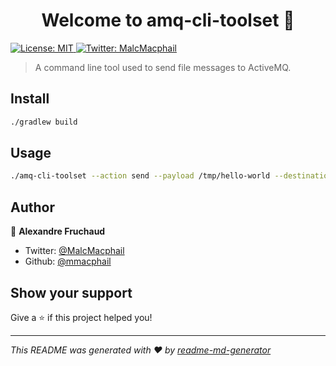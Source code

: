 <h1 align="center">Welcome to amq-cli-toolset 👋</h1>
<p>
  <a href="#" target="_blank">
    <img alt="License: MIT" src="https://img.shields.io/badge/License-MIT-yellow.svg" />
  </a>
  <a href="https://twitter.com/MalcMacphail" target="_blank">
    <img alt="Twitter: MalcMacphail" src="https://img.shields.io/twitter/follow/MalcMacphail.svg?style=social" />
  </a>
</p>

> A command line tool used to send file messages to ActiveMQ.

## Install

```sh
./gradlew build
```

## Usage

```sh
./amq-cli-toolset --action send --payload /tmp/hello-world --destination hello-world --type text
```

## Author

👤 **Alexandre Fruchaud**

* Twitter: [@MalcMacphail](https://twitter.com/MalcMacphail)
* Github: [@mmacphail](https://github.com/mmacphail)

## Show your support

Give a ⭐️ if this project helped you!

***
_This README was generated with ❤️ by [readme-md-generator](https://github.com/kefranabg/readme-md-generator)_